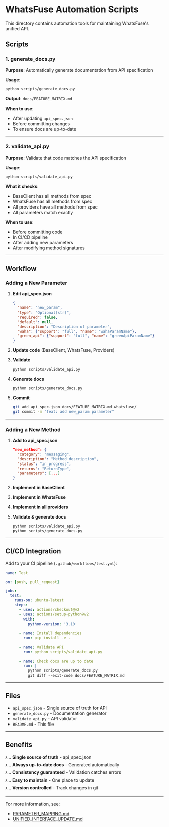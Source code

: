 # WhatsFuse Automation Scripts

This directory contains automation tools for maintaining WhatsFuse's unified API.

## Scripts

### 1. generate_docs.py
**Purpose**: Automatically generate documentation from API specification

**Usage**:
```bash
python scripts/generate_docs.py
```

**Output**: `docs/FEATURE_MATRIX.md`

**When to use**:
- After updating `api_spec.json`
- Before committing changes
- To ensure docs are up-to-date

---

### 2. validate_api.py
**Purpose**: Validate that code matches the API specification

**Usage**:
```bash
python scripts/validate_api.py
```

**What it checks**:
- BaseClient has all methods from spec
- WhatsFuse has all methods from spec
- All providers have all methods from spec
- All parameters match exactly

**When to use**:
- Before committing code
- In CI/CD pipeline
- After adding new parameters
- After modifying method signatures

---

## Workflow

### Adding a New Parameter

1. **Edit api_spec.json**
   ```json
   {
     "name": "new_param",
     "type": "Optional[str]",
     "required": false,
     "default": null,
     "description": "Description of parameter",
     "waha": {"support": "full", "name": "wahaParamName"},
     "green_api": {"support": "full", "name": "greenApiParamName"}
   }
   ```

2. **Update code** (BaseClient, WhatsFuse, Providers)

3. **Validate**
   ```bash
   python scripts/validate_api.py
   ```

4. **Generate docs**
   ```bash
   python scripts/generate_docs.py
   ```

5. **Commit**
   ```bash
   git add api_spec.json docs/FEATURE_MATRIX.md whatsfuse/
   git commit -m "feat: add new_param parameter"
   ```

---

### Adding a New Method

1. **Add to api_spec.json**
   ```json
   "new_method": {
     "category": "messaging",
     "description": "Method description",
     "status": "in_progress",
     "returns": "ReturnType",
     "parameters": [...]
   }
   ```

2. **Implement in BaseClient**

3. **Implement in WhatsFuse**

4. **Implement in all providers**

5. **Validate & generate docs**
   ```bash
   python scripts/validate_api.py
   python scripts/generate_docs.py
   ```

---

## CI/CD Integration

Add to your CI pipeline (`.github/workflows/test.yml`):

```yaml
name: Test

on: [push, pull_request]

jobs:
  test:
    runs-on: ubuntu-latest
    steps:
      - uses: actions/checkout@v2
      - uses: actions/setup-python@v2
        with:
          python-version: '3.10'
      
      - name: Install dependencies
        run: pip install -e .
      
      - name: Validate API
        run: python scripts/validate_api.py
      
      - name: Check docs are up to date
        run: |
          python scripts/generate_docs.py
          git diff --exit-code docs/FEATURE_MATRIX.md
```

---

## Files

- `api_spec.json` - Single source of truth for API
- `generate_docs.py` - Documentation generator
- `validate_api.py` - API validator
- `README.md` - This file

---

## Benefits

ג… **Single source of truth** - api_spec.json  
ג… **Always up-to-date docs** - Generated automatically  
ג… **Consistency guaranteed** - Validation catches errors  
ג… **Easy to maintain** - One place to update  
ג… **Version controlled** - Track changes in git

---

For more information, see:
- [PARAMETER_MAPPING.md](../docs/PARAMETER_MAPPING.md)
- [UNIFIED_INTERFACE_UPDATE.md](../UNIFIED_INTERFACE_UPDATE.md)